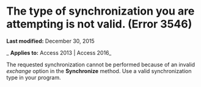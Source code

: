 
# The type of synchronization you are attempting is not valid. (Error 3546)

 **Last modified:** December 30, 2015

 _ **Applies to:** Access 2013 | Access 2016_

The requested synchronization cannot be performed because of an invalid  _exchange_ option in the **Synchronize** method. Use a valid synchronization type in your program.

